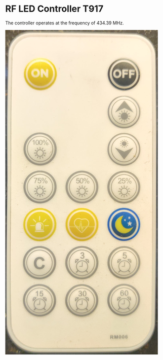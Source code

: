 # RF LED Controller T917

The controller operates at the frequency of 434.39 MHz.

![Remote](remote.jpg)
